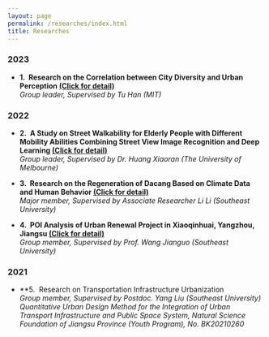 ```yaml
---
layout: page
permalink: /researches/index.html
title: Researches
---
```



### 2023

- **1.&nbsp; Research on the Correlation between City Diversity and Urban Perception [(Click for detail)](https://ariachenyinan.github.io/researches/1)**
  <br>
  *Group leader, Supervised by Tu Han (MIT)*

### 2022

- **2.&nbsp; A Study on Street Walkability for Elderly People with Different Mobility Abilities Combining Street View Image Recognition and Deep Learning [(Click for detail)](https://ariachenyinan.github.io/researches/2)**
  <br>
  *Group leader, Supervised by Dr. Huang Xiaoran (The University of Melbourne)*

- **3.&nbsp; Research on the Regeneration of Dacang Based on Climate Data and Human Behavior [(Click for detail)](https://ariachenyinan.github.io/researches/3)**
  <br>
  *Major member, Supervised by Associate Researcher Li Li (Southeast University)*

- **4.&nbsp; POI Analysis of Urban Renewal Project in Xiaoqinhuai, Yangzhou, Jiangsu [(Click for detail)](https://ariachenyinan.github.io/researches/4)**
  <br>
  *Group member, Supervised by Prof. Wang Jianguo (Southeast University)*

### 2021
- **5.&nbsp; Research on Transportation Infrastructure Urbanization
  <br>
  *Group member, Supervised by Postdoc. Yang Liu (Southeast University)*
  <br>
  *Quantitative Urban Design Method for the Integration of Urban Transport Infrastructure and Public Space System, Natural Science Foundation of Jiangsu Province (Youth Program), No. BK20210260*

<br>

